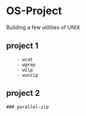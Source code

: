 # OS-Project
Building a few utilities of UNIX
## project 1
        - wcat
        - wgrep
        - wzip
        - wunzip
## project 2 
    ### parallel-zip
